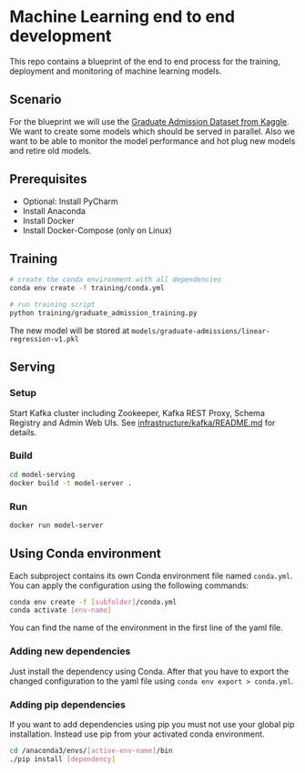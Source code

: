 # Machine Learning end to end development

This repo contains a blueprint of the end to end process for the training, 
deployment and monitoring of machine learning models.

## Scenario
For the blueprint we will use the [Graduate Admission Dataset from Kaggle](https://www.kaggle.com/mohansacharya/graduate-admissions/downloads/graduate-admissions.zip/2). We want to create some models which should be served in parallel. Also we want to be able to monitor the model performance and hot plug new models and retire old models.

## Prerequisites
- Optional: Install PyCharm
- Install Anaconda
- Install Docker
- Install Docker-Compose (only on Linux)

## Training
```bash
# create the conda environment with all dependencies
conda env create -f training/conda.yml

# run training script
python training/graduate_admission_training.py
```

The new model will be stored at `models/graduate-admissions/linear-regression-v1.pkl`

## Serving

### Setup
Start Kafka cluster including Zookeeper, Kafka REST Proxy, Schema Registry 
and Admin Web UIs. See 
[infrastructure/kafka/README.md](infrastructure/kafka/README.md) for details.

### Build
```bash
cd model-serving
docker build -t model-server .
```

### Run
```bash
docker run model-server
```

## Using Conda environment
Each subproject contains its own Conda environment file named `conda.yml`. You 
can apply the configuration using the following commands:
```bash
conda env create -f [subfolder]/conda.yml
conda activate [env-name]
```
You can find the name of the environment in the first line of the yaml file.

### Adding new dependencies
Just install the dependency using Conda. After that you have to export the changed
configuration to the yaml file using `conda env export > conda.yml`.

### Adding pip dependencies
If you want to add dependencies using pip you must not use your global pip installation.
Instead use pip from your activated conda environment.
```bash
cd /anaconda3/envs/[active-env-name]/bin
./pip install [dependency]
```

